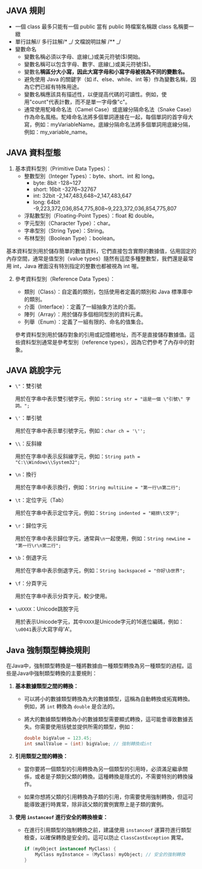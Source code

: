 ## JAVA 規則

- 一個 class 最多只能有一個 public 當有 public 時檔案名稱跟 class 名稱要一緻
- 單行註解// 多行註解/\* _/ 文檔說明註解 /\*\* _/
- 變數命名
  - 變數名稱必須以字母、底線(\_)或美元符號($)開始。
  - 變數名稱可以包含字母、數字、底線(\_)或美元符號($)。
  - 變數名**稱區分大小寫，因此大寫字母和小寫字母被視為不同的變數名。**
  - 避免使用 Java 的關鍵字（如 if、else、while、int 等）作為變數名稱，因為它們已經有特殊用途。
  - 變數名稱應該具有描述性，以便提高代碼的可讀性。例如，使用"count"代表計數，而不是單一字母像"c"。
  - 通常使用駝峰命名法（Camel Case）或底線分隔命名法（Snake Case）作為命名風格。駝峰命名法將多個單詞連接在一起，每個單詞的首字母大寫，例如：myVariableName。底線分隔命名法將多個單詞用底線分隔，例如：my_variable_name。

## JAVA 資料型態

1. 基本資料型別（Primitive Data Types）：
   - 整數型別（Integer Types）：byte、short、int 和 long。
     - byte: 8bit -128~127
     - short: 16bit -3276~32767
     - int: 32bit -2,147,483,648~2,147,483,647
     - long: 64bit -9,223,372,036,854,775,808~9,223,372,036,854,775,807
   - 浮點數型別（Floating-Point Types）：float 和 double。
   - 字元型別（Character Type）：char。
   - 字串型別（String Type）：String。
   - 布林型別（Boolean Type）：boolean。

基本資料型別用於儲存簡單的數值資料，它們直接包含實際的數據值，佔用固定的內存空間，通常是值型別（value types）隨然有這麼多種整數型，我們還是最常用 int，Java 裡面沒有特別指定的整數也都被視為 int 喔。

2. 參考資料型別（Reference Data Types）：

   - 類別（Class）：自定義的類別，包括使用者定義的類別和 Java 標準庫中的類別。
   - 介面（Interface）：定義了一組抽象方法的介面。
   - 陣列（Array）：用於儲存多個相同型別的資料元素。
   - 列舉（Enum）：定義了一組有限的、命名的值集合。

   參考資料型別用於儲存對象的引用或記憶體地址，而不是直接儲存數據值。這些資料型別通常是參考型別（reference types），因為它們參考了內存中的對象。

## JAVA 跳脫字元

- `\"`：雙引號

  用於在字串中表示雙引號字元，例如：`String str = "這是一個 \"引號\" 字詞。";`

- `\'`：單引號

  用於在字串中表示單引號字元，例如：`char ch = '\'';`

- `\\`：反斜線

  用於在字串中表示反斜線字元，例如：`String path = "C:\\Windows\\System32";`

- `\n`：換行

  用於在字串中表示換行，例如：`String multiLine = "第一行\n第二行";`

- `\t`：定位字元（Tab）

  用於在字串中表示定位字元，例如：`String indented = "縮排\t文字";`

- `\r`：歸位字元

  用於在字串中表示歸位字元，通常與`\n`一起使用，例如：`String newLine = "第一行\r\n第二行";`

- `\b`：倒退字元

  用於在字串中表示倒退字元，例如：`String backspaced = "你好\b世界";`

- `\f`：分頁字元

  用於在字串中表示分頁字元，較少使用。

- `\uXXXX`：Unicode跳脫字元

  用於表示Unicode字元，其中`XXXX`是Unicode字元的16進位編碼，例如：`\u0041`表示大寫字母'A'。

## Java 強制類型轉換規則

在Java中，強制類型轉換是一種將數據由一種類型轉換為另一種類型的過程。這些是Java中強制類型轉換的主要規則：

1. **基本數據類型之間的轉換：**

    - 可以將小的數據類型轉換為大的數據類型，這稱為自動轉換或拓寬轉換。例如，將 `int` 轉換為 `double` 是合法的。

    - 將大的數據類型轉換為小的數據類型需要顯式轉換，這可能會導致數據丟失。你需要使用括號並提供所需的類型，例如：

      ``` java
      double bigValue = 123.45;
      int smallValue = (int) bigValue; // 強制轉換成int
      ```

2. **引用類型之間的轉換：**

    - 當你要將一個類型的引用轉換為另一個類型的引用時，必須滿足繼承關係，或者是子類到父類的轉換。這種轉換是隱式的，不需要特別的轉換操作。

    - 如果你想將父類的引用轉換為子類的引用，你需要使用強制轉換，但這可能導致運行時異常，除非該父類的實例實際上是子類的實例。

3. **使用 `instanceof` 進行安全的轉換檢查：**

    - 在進行引用類型的強制轉換之前，建議使用 `instanceof` 運算符進行類型檢查，以確保轉換是安全的。這可以防止 `ClassCastException` 異常。

      ``` java
      if (myObject instanceof MyClass) {
          MyClass myInstance = (MyClass) myObject; // 安全的強制轉換
      }
      ```